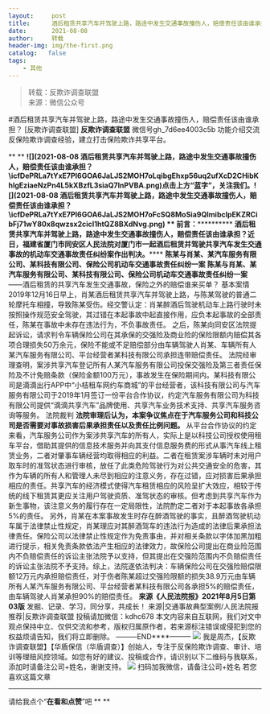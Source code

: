 ```yaml
---
layout:     post
title:      酒后租赁共享汽车并驾驶上路，路途中发生交通事故撞伤人，赔偿责任该由谁承担？
date:       2021-08-08
author:     转载
header-img: img/the-first.png
catalog:   false
tags:
    - 其他
---
```


<blockquote><p>转载：反欺诈调查联盟<br>
来源：微信公众号</p></blockquote>

#酒后租赁共享汽车并驾驶上路，路途中发生交通事故撞伤人，赔偿责任该由谁承担？
[反欺诈调查联盟]
**反欺诈调查联盟**
微信号gh_7d6ee4003c5b
功能介绍交流反保险欺诈调查经验，建立打击保险欺诈共享平台。

**
**
**![](2021-08-08
酒后租赁共享汽车并驾驶上路，路途中发生交通事故撞伤人，赔偿责任该由谁承担？\\icfDePRLa7tYxE7Pl6GOA6JaLJS2MOH7oLqibgEhxp56uq2ufXcD2CHibKhlgEziaeNzPn4L5kXBzfL3siaQ7lnPVBA.png)点击上方“蓝字”，关注我们。![](2021-08-08
酒后租赁共享汽车并驾驶上路，路途中发生交通事故撞伤人，赔偿责任该由谁承担？\\icfDePRLa7tYxE7Pl6GOA6JaLJS2MOH7oFcSQ8MoSia9QlmibclpEKZRCibFj71wY80x8qwzsx2cicI1htQZ8BXdNvg.png)
**
**前言：**************
**酒后租赁共享汽车并驾驶上路，路途中发生交通事故撞伤人，赔偿责任该由谁承担？近日，福建省厦门市同安区人民法院对厦门市一起酒后租赁并驾驶共享汽车发生交通事故的机动车交通事故责任纠纷案作出判决。******
******陈某与肖某、某汽车服务有限公司、某科技有限公司、保险公司机动车交通事故责任纠纷一案******
**陈某与肖某、某汽车服务有限公司、某科技有限公司、保险公司机动车交通事故责任纠纷一案**
——酒后租赁的共享汽车发生交通事故，保险之外的赔偿谁来买单？
基本案情
2019年12月16日早上，肖某酒后租赁共享汽车并驾驶上路，与陈某驾驶的普通二轮摩托车相撞，导致陈某受伤。经交警认定：肖某醉酒后驾驶机动车上路行驶时未按照操作规范安全驾驶，其过错在本起事故中起直接作用，应负本起事故的全部责任，陈某在事故中未存在违法行为，不负事故责任。
之后，陈某向同安区法院提起诉讼，请求判令车辆保险公司在其承保的交强险及商业险的保险限额内赔偿其各项合理损失50万余元，保险不能或不足赔偿部分由车辆驾驶人肖某、车辆所有人某汽车服务有限公司、平台经营者某科技有限公司承担连带赔偿责任。
法院经审理查明，案涉共享汽车登记所有人某汽车服务有限公司投保交强险及第三者责任保险及不计免赔条款（保险金额100万元），事故发生在保险期间内。某科技有限公司是滴滴出行APP中“小桔租车网约车商城”的平台经营者，该科技有限公司与汽车服务有限公司于2019年1月签订一份平台合作协议，约定汽车服务有限公司为科技有限公司提供“滴滴共享汽车”品牌使用、共享汽车业务技术支持、共享汽车服务咨询等服务。
法院裁判
**法院审理后认为，本案争议焦点在于汽车服务公司和科技公司是否需要对事故损害后果承担责任以及责任比例问题。**
从平台合作协议的约定来看，汽车服务公司作为案涉共享汽车的所有人，实际上是以科技公司授权使用租车平台，借助其提供的信息技术服务并向其支付信息服务费的形式从事汽车线上租赁业务，二者对肇事车辆经营均取得相应的利益。二者在租赁案涉车辆时未对用户取车时的准驾状态进行审核，放任了此类危险驾驶行为对公共交通安全的危害，其作为车辆的所有人和管理人未尽到相应的注意义务，存在过错，应对损害后果承担相应的责任。共享汽车的经济模式使得汽车租赁相应的风险呈扩大效应，相较于传统的线下租赁其更应关注用户驾驶资质、准驾状态的审核。但考虑到共享汽车作为新生事物，该注意义务的履行存在一定局限性，法院酌定二者对于本起事故各承担5%的责任。
另外，肖某在本案事故发生时存在醉酒驾驶的事实，且醉酒驾驶机动车属于法律禁止性规定，肖某理应对其醉酒驾车的违法行为造成的法律后果承担法律责任。保险公司以法律禁止性规定作为免责事由，并对相关条款以字体加黑加粗进行提示，相关免责条款依法产生相应的法律效力，故保险公司提出在商业险范围内不负赔偿责任的诉讼主张法院予以支持，但其提出在交强险范围内不负赔偿责任的诉讼主张法院不予支持。综上，法院遂依法判决：车辆保险公司在交强险赔偿限额12万元内承担赔偿责任，对于伤者陈某超过交强险限额的损失38.9万元由车辆所有人某汽车服务有限公司、平台经营者某科技有限公司各承担5%的赔偿责任，由车辆驾驶人肖某承担90%的赔偿责任。
**来源《人民法院报》2021年8月5日第03版**
发掘、记录、学习，同分享，共成长！
来源|交通事故典型案例/人民法院报
推荐|反欺诈调查联盟
投稿请加微信：kdhc678
本文内容来自互联网，我们对文中观点保持中立、仅供交流和参考，版权归属原作者，若来源标注错误或侵犯到您的权益烦请告知，我们将立即删除。
———END****———
![]({{site.baseurl}}/postimg/L6usUGPiatBSs5Yxdp5NU9dpdqWanE7Mq7XpTo0mwlia1gia9NNFGTRYKdpVvrK2KgpAPictg52F8U9sicXI1jQ1dzA.jpeg)
我是周杰，【反欺诈调查联盟】【华盾保信（华盾调查）】创始人，专注于反保险欺诈调查、审计、培训等理赔风控领域。如您有好的建议、投稿或合作，请识别以下二维码与我联系，添加时请备注公司+姓名，谢谢支持。
![]({{site.baseurl}}/postimg/L6usUGPiatBQLNFXicXXQxXBwjwUmJlPGF0q5ZibOM9kCzhXR7EE7aTbgZIVibDd94F2CTC1GUb6zkDHLFKrVHibfjg.jpeg)
扫码加我微信，请备注公司+姓名
若您喜欢这篇文章
****
请给我点个“**在看和点赞**”吧
**
**
